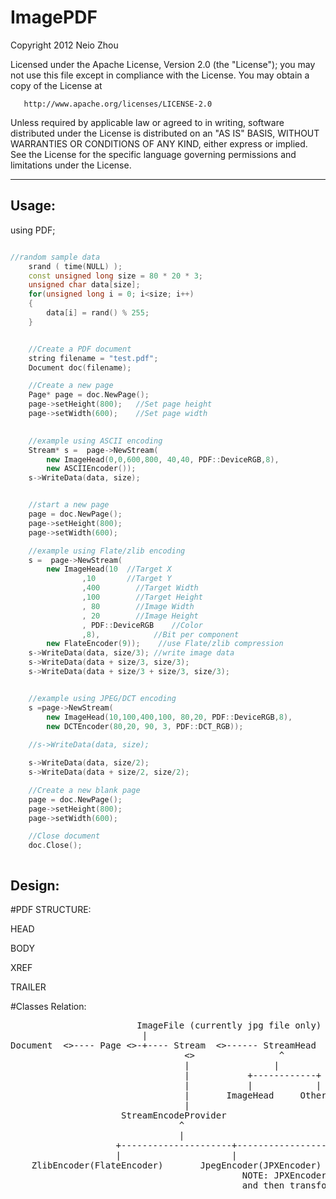 

ImagePDF
==============================

   Copyright 2012 Neio Zhou

   Licensed under the Apache License, Version 2.0 (the "License");
   you may not use this file except in compliance with the License.
   You may obtain a copy of the License at

       http://www.apache.org/licenses/LICENSE-2.0

   Unless required by applicable law or agreed to in writing, software
   distributed under the License is distributed on an "AS IS" BASIS,
   WITHOUT WARRANTIES OR CONDITIONS OF ANY KIND, either express or implied.
   See the License for the specific language governing permissions and
   limitations under the License.

---------------------------------------

Usage:
---------------


using PDF;

```C++

//random sample data
	srand ( time(NULL) );
	const unsigned long size = 80 * 20 * 3;
	unsigned char data[size];
	for(unsigned long i = 0; i<size; i++)
	{
		data[i] = rand() % 255;
	}


	//Create a PDF document
    string filename = "test.pdf";
    Document doc(filename);

	//Create a new page
	Page* page = doc.NewPage();
    page->setHeight(800);	//Set page height
    page->setWidth(600);	//Set page width

	
	//example using ASCII encoding
	Stream* s =  page->NewStream(
		new ImageHead(0,0,600,800, 40,40, PDF::DeviceRGB,8), 
		new ASCIIEncoder());
	s->WriteData(data, size);


	//start a new page
	page = doc.NewPage();
    page->setHeight(800);
    page->setWidth(600);

	//example using Flate/zlib encoding
    s =  page->NewStream(
		new ImageHead(10  //Target X
				,10		  //Target Y
				,400		//Target Width
				,100		//Target Height
				, 80		//Image Width
				, 20		//Image Height
				, PDF::DeviceRGB	//Color
				,8),			//Bit per component
		new FlateEncoder(9));	 //use Flate/zlib compression
	s->WriteData(data, size/3);	//write image data
	s->WriteData(data + size/3, size/3);
	s->WriteData(data + size/3 + size/3, size/3);


	//example using JPEG/DCT encoding
	s =page->NewStream(
		new ImageHead(10,100,400,100, 80,20, PDF::DeviceRGB,8), 
		new DCTEncoder(80,20, 90, 3, PDF::DCT_RGB));
   
	//s->WriteData(data, size);

	s->WriteData(data, size/2);
	s->WriteData(data + size/2, size/2);

	//Create a new blank page
	page = doc.NewPage();
    page->setHeight(800);
    page->setWidth(600);

	//Close document
	doc.Close();



```

Design:
----------------


#PDF STRUCTURE:

HEAD

BODY

XREF

TRAILER


#Classes Relation:

<pre>
                        ImageFile (currently jpg file only)
                         |
Document  <>---- Page <>-+---- Stream  <>------ StreamHead
                                 <>                ^
                                 |                |
                                 |           +------------+
                                 |           |            |
                                 |       ImageHead     OtherHead
                                 |
                     StreamEncodeProvider
								^
								|
                    +---------------------+------------------------(to be extended)
                    |                     |
    ZlibEncoder(FlateEncoder)       JpegEncoder(JPXEncoder)
	                                        NOTE: JPXEncoder may write the data to a temporary file 
											and then transform to JPEG
</pre>                                        




